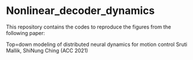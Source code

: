 # Nonlinear_decoder_dynamics

This repository contains the codes to reproduce the figures from the following paper:

Top=down modeling of distributed neural dynamics for motion control 
Sruti Mallik, ShiNung Ching (ACC 2021)
